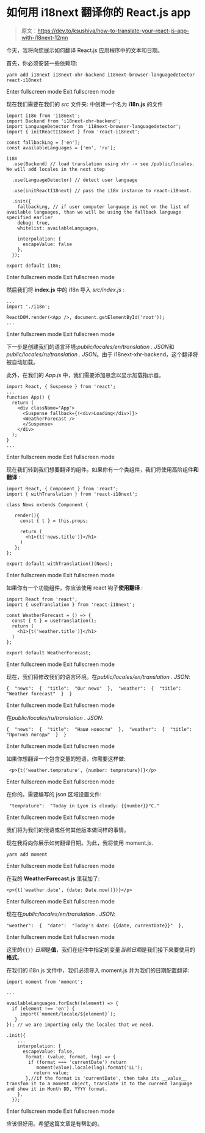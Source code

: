 # 如何用 i18next 翻译你的 React.js app

> 原文：<https://dev.to/ksushiva/how-to-translate-your-react-js-app-with-i18next-12mn>

今天，我将向您展示如何翻译 React.js 应用程序中的文本和日期。

首先，你必须安装一些依赖项:

```
yarn add i18next i18next-xhr-backend i18next-browser-languagedetector react-i18next 
```

Enter fullscreen mode Exit fullscreen mode

现在我们需要在我们的 *src* 文件夹:
中创建一个名为 **i18n.js** 的文件

```
import i18n from 'i18next';
import Backend from 'i18next-xhr-backend';
import LanguageDetector from 'i18next-browser-languagedetector';
import { initReactI18next } from 'react-i18next';

const fallbackLng = ['en']; 
const availableLanguages = ['en', 'ru'];

i18n
  .use(Backend) // load translation using xhr -> see /public/locales. We will add locales in the next step

  .use(LanguageDetector) // detect user language

  .use(initReactI18next) // pass the i18n instance to react-i18next.

  .init({
    fallbackLng, // if user computer language is not on the list of available languages, than we will be using the fallback language specified earlier
    debug: true,
    whitelist: availableLanguages,

    interpolation: {
      escapeValue: false
    },
  });

export default i18n; 
```

Enter fullscreen mode Exit fullscreen mode

然后我们将 **index.js** 中的 i18n 导入 *src/index.js* :

```
...
import './i18n';

ReactDOM.render(<App />, document.getElementById('root'));
... 
```

Enter fullscreen mode Exit fullscreen mode

下一步是创建我们的语言环境:*public/locales/en/translation . JSON*和*public/locales/ru/translation . JSON*。由于 i18next-xhr-backend，这个翻译将被自动加载。

此外，在我们的 *App.js* 中，我们需要添加悬念以显示加载指示器。

```
import React, { Suspense } from 'react';
...
function App() {
  return (
    <div className="App">
      <Suspense fallback={(<div>Loading</div>)}>
      <WeatherForecast /> 
      </Suspense>
    </div>
  );
}
... 
```

Enter fullscreen mode Exit fullscreen mode

现在我们转到我们想要翻译的组件。如果你有一个类组件，我们将使用高阶组件**和翻译** :

```
import React, { Component } from 'react';
import { withTranslation } from 'react-i18next';

class News extends Component {

   render(){
     const { t } = this.props;

     return (
       <h1>{t('news.title')}</h1>
     )
   };
};

export default withTranslation()(News); 
```

Enter fullscreen mode Exit fullscreen mode

如果你有一个功能组件，你应该使用 react 钩子**使用翻译** :

```
import React from 'react';
import { useTranslation } from 'react-i18next';

const WeatherForecast = () => {
  const { t } = useTranslation();
  return (
    <h1>{t('weather.title')}</h1>
  )
};

export default WeatherForecast; 
```

Enter fullscreen mode Exit fullscreen mode

现在，我们将修改我们的语言环境。在*public/locales/en/translation . JSON*:

```
{  "news":  {  "title":  "Our news"  },  "weather":  {  "title":  "Weather forecast"  }  } 
```

Enter fullscreen mode Exit fullscreen mode

在*public/locales/ru/translation . JSON*:

```
{  "news":  {  "title":  "Наши новости"  },  "weather":  {  "title":  "Прогноз погоды"  }  } 
```

Enter fullscreen mode Exit fullscreen mode

如果你想翻译一个包含变量的短语，你需要这样做:

```
 <p>{t('weather.temprature', {number: temprature})}</p> 
```

Enter fullscreen mode Exit fullscreen mode

在你的。需要编写的 json 区域设置文件:

```
 "temprature":  "Today in Lyon is cloudy: {{number}}°C." 
```

Enter fullscreen mode Exit fullscreen mode

我们将为我们的俄语或任何其他版本做同样的事情。

现在我将向你展示如何翻译日期。为此，我将使用 moment.js.

```
yarn add moment 
```

Enter fullscreen mode Exit fullscreen mode

在我的 **WeatherForecast.js** 里我加了:

```
<p>{t('weather.date', {date: Date.now()})}</p> 
```

Enter fullscreen mode Exit fullscreen mode

现在在*public/locales/en/translation . JSON*:

```
"weather":  {  "date":  "Today's date: {{date, currentDate}}"  }, 
```

Enter fullscreen mode Exit fullscreen mode

这里的`{{}}` *日期*是**值**，我们在组件中指定的变量*当前日期*是我们接下来要使用的**格式**。

在我们的 i18n.js 文件中，我们必须导入 moment.js 并为我们的日期配置翻译:

```
import moment from 'moment';

...

availableLanguages.forEach((element) => {
  if (element !== 'en') {
     import(`moment/locale/${element}`);
   }
}); // we are importing only the locales that we need.

.init({
    ...
    interpolation: {
      escapeValue: false, 
       format: (value, format, lng) => {
        if (format === 'currentDate') return 
           moment(value).locale(lng).format('LL');
          return value;
       },//if the format is 'currentDate', then take its __value__ transfom it to a moment object, translate it to the current language and show it in Month DD, YYYY format. 
    },
  }); 
```

Enter fullscreen mode Exit fullscreen mode

应该很好用。希望这篇文章是有帮助的。